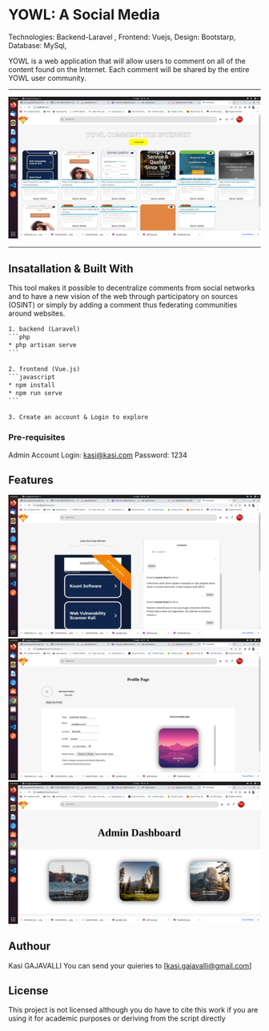 # YOWL: A Social Media 

Technologies: Backend-Laravel , 
              Frontend: Vuejs, 
              Design: Bootstarp, 
              Database: MySql,

YOWL is a web application that will allow users to comment on all of the content found on the
Internet. Each comment will be shared by the entire YOWL user community.


---

![Yowl Homepage](Home.png?raw=true "Yowl Homepage")

---

## Insatallation & Built With

This tool makes it possible to decentralize comments from social networks and to have a new
vision of the web through participatory on sources (OSINT) or simply by adding a comment thus
federating communities around websites.

    1. backend (Laravel)
    ```php
    * php artisan serve
    ```

    2. frontend (Vue.js)
    ```javascript
    * npm install
    * npm run serve
    ```

    3. Create an account & Login to explore

### Pre-requisites
Admin Account
Login: kasi@kasi.com
Password: 1234

## Features

![Yowl Post](Post.png?raw=true "Yowl Page")
![Yowl Profile](Profile.png?raw=true "Yowl Profile")
![Yowl Admin](Admin_dashboard.png?raw=true "Yowl Admin")

## Authour

Kasi GAJAVALLI
You can send your quieries to [kasi.gajavalli@gmail.com]

## License

This project is not licensed although you do have to cite this work if you are using it for academic purposes or deriving from the script directly





